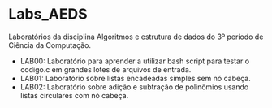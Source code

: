 # Labs_AEDS

Laboratórios da disciplina Algoritmos e estrutura de dados do 3º período de Ciência da Computação.

- LAB00: Laboratório para aprender a utilizar bash script para testar o codigo.c em grandes lotes de arquivos de entrada.
- LAB01: Laboratório sobre listas encadeadas simples sem nó cabeça.
- LAB02: Laboratório sobre adição e subtração de polinômios usando listas circulares com nó cabeça.
